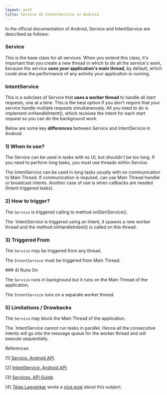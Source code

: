 ```yaml
---
layout: post
title: Service VS IntentService in Android
---
```


In the official documentation of Android, Service and IntentService are described as follows:

### Service

This is the base class for all services. When you extend this class, it's important that you create a new thread in which to do all the service's work, because the service **uses your application's main thread**, by default, which could slow the performance of any activity your application is running.

### IntentService

This is a subclass of Service that **uses a worker thread** to handle all start requests, one at a time. This is the best option if you don't require that your service handle multiple requests simultaneously. All you need to do is implement onHandleIntent(), which receives the intent for each start request so you can do the background work.

Below are some key **differences** between Service and IntentService in Android.

### 1) When to use?

The Service can be used in tasks with no UI, but shouldn't be too long. If you need to perform long tasks, you must use threads within Service.

The IntentService can be used in long tasks usually with no communication to Main Thread. If communication is required, can use Main Thread handler or broadcast intents. Another case of use is when callbacks are needed (Intent triggered tasks).

### 2) How to trigger?

The `Service` is triggered calling to method onStartService().

The `IntentService is triggered using an Intent, it spawns a new worker thread and the method onHandleIntent() is called on this thread.

### 3) Triggered From

The `Service` may be triggered from any thread.

The `IntentService` must be triggered from Main Thread.

### 4) Runs On

The `Service` runs in background but it runs on the Main Thread of the application.

The `IntentService` runs on a separate worker thread.

### 5) Limitations / Drawbacks

The `Service` may block the Main Thread of the application.

The `IntentService cannot run tasks in parallel. Hence all the consecutive intents will go into the message queue for the worker thread and will execute sequentially.

References

[1] [Service. Android API](http://developer.android.com/reference/android/app/Service.html).

[2] [IntentService. Android API](http://developer.android.com/reference/android/app/IntentService.html).

[3] [Services. API Guide](http://developer.android.com/guide/components/services.html).

[4] [Tejas Lagvankar](https://plus.google.com/113624528637645978412/posts) wrote a [nice post](http://techtej.blogspot.com.es/2011/03/android-thread-constructspart-4.html) about this subject.